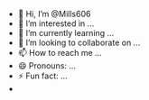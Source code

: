 - 👋 Hi, I’m @Mills606
- 👀 I’m interested in ...
- 🌱 I’m currently learning ...
- 💞️ I’m looking to collaborate on ...
- 📫 How to reach me ...
- 😄 Pronouns: ...
- ⚡ Fun fact: ...
- 

<!---
Mills606/Mills606 is a ✨ special ✨ repository because its `README.md` (this file) appears on your GitHub profile.
You can click the Preview link to take a look at your changes.
--->

